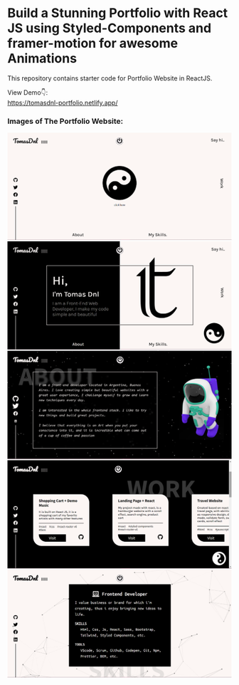 # Build a Stunning Portfolio with React JS using Styled-Components and framer-motion for awesome Animations

This repository contains starter code for Portfolio Website in ReactJS. <br />

View Demo👇: <br />
https://tomasdnl-portfolio.netlify.app/ <br />

### Images of The Portfolio Website:

![Home](./image-website/tda-portfolio-1.png)
![Intro](./image-website/tda-portfolio-2.png)
![About](./image-website/tda-portfolio-3.png)
![Work](./image-website/tda-portfolio-4.png)
![Skills](./image-website/tda-portfolio-5.png)
